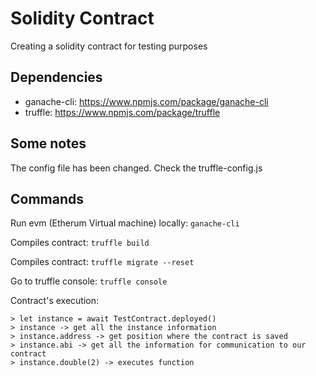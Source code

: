 # Solidity Contract

Creating a solidity contract for testing purposes

## Dependencies
* ganache-cli: https://www.npmjs.com/package/ganache-cli
* truffle: https://www.npmjs.com/package/truffle


## Some notes

The config file has been changed. Check the truffle-config.js

## Commands

Run evm (Etherum Virtual machine) locally:
```ganache-cli```

Compiles contract:
```truffle build``` 

Compiles contract:
```truffle migrate --reset```

Go to truffle console:
```truffle console```

Contract's execution:
```
> let instance = await TestContract.deployed()
> instance -> get all the instance information
> instance.address -> get position where the contract is saved
> instance.abi -> get all the information for communication to our contract
> instance.double(2) -> executes function

```